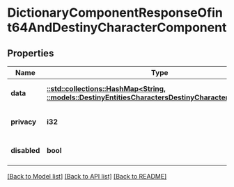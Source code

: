 # DictionaryComponentResponseOfint64AndDestinyCharacterComponent

## Properties
Name | Type | Description | Notes
------------ | ------------- | ------------- | -------------
**data** | [**::std::collections::HashMap<String, ::models::DestinyEntitiesCharactersDestinyCharacterComponent>**](Destiny.Entities.Characters.DestinyCharacterComponent.md) |  | [optional] [default to null]
**privacy** | **i32** |  | [optional] [default to null]
**disabled** | **bool** | If true, this component is disabled. | [optional] [default to null]

[[Back to Model list]](../README.md#documentation-for-models) [[Back to API list]](../README.md#documentation-for-api-endpoints) [[Back to README]](../README.md)



